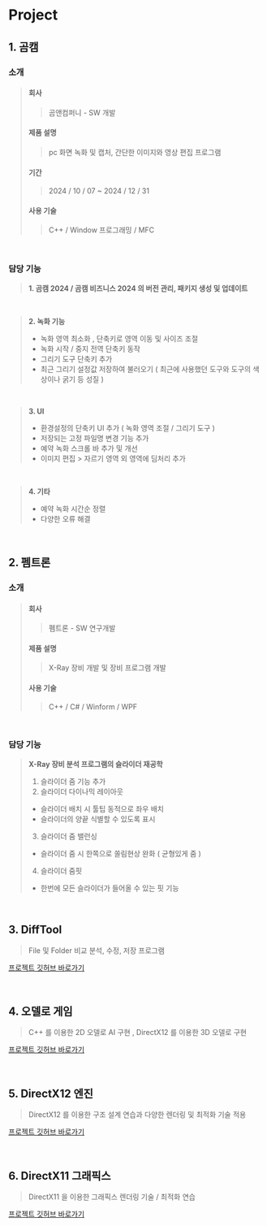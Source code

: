 # Project

## 1. 곰캠

### 소개
>####  회사
>>곰앤컴퍼니 - SW 개발
>####   제품 설명
>>pc 화면 녹화 및 캡처, 간단한 이미지와 영상 편집 프로그램
>####  기간
>>2024 / 10 / 07 ~ 2024 / 12 / 31
>####  사용 기술
>>C++ / Window 프로그래밍 / MFC

<br/>

### 담당 기능

>**1. 곰캠 2024 / 곰캠 비즈니스 2024 의 버전 관리, 패키지 생성 및 업데이트**

 <br/>
 
>**2. 녹화 기능**
>- 녹화 영역 최소화 , 단축키로 영역 이동 및 사이즈 조절
>- 녹화 시작 / 중지 전역 단축키 동작
>- 그리기 도구 단축키 추가
>- 최근 그리기 설정값 저장하여 불러오기 ( 최근에 사용했던 도구와 도구의 색상이나 굵기 등 성질 )

<br/>


>**3. UI**
>- 환경설정의 단축키 UI 추가 ( 녹화 영역 조절 / 그리기 도구 )
>- 저장되는 고정 파일명 변경 기능 추가
>- 예약 녹화 스크롤 바 추가 및 개선
>- 이미지 편집 > 자르기 영역 외 영역에 딤처리 추가

<br/>


>**4. 기타**
>- 예약 녹화 시간순 정렬
>- 다양한 오류 해결

<br/>

## 2. 펨트론

### 소개
>####  회사
>>펨트론 - SW 연구개발
>####   제품 설명
>>X-Ray 장비 개발 및 장비 프로그램 개발
>####  사용 기술
>>C++ / C# / Winform / WPF

<br/>

### 담당 기능

>**X-Ray 장비 분석 프로그램의 슬라이더 재공학**
>1) 슬라이더 줌 기능 추가
>2) 슬라이더 다이나믹 레이아웃
>- 슬라이더 배치 시 툴팁 동적으로 좌우 배치
>- 슬라이더의 양끝 식별할 수 있도록 표시
>3) 슬라이더 줌 밸런싱
>- 슬라이더 줌 시 한쪽으로 쏠림현상 완화 ( 균형있게 줌 )
>4) 슬라이더 줌핏
>- 한번에 모든 슬라이더가 들어올 수 있는 핏 기능
<br/>

## 3. DiffTool
> File 및 Folder 비교 분석, 수정, 저장 프로그램


[프로젝트 깃허브 바로가기](https://github.com/hoya1215/DiffTool.git)



<br/>

## 4. 오델로 게임

> C++ 를 이용한 2D 오델로 AI 구현 , DirectX12 를 이용한 3D 오델로 구현


[프로젝트 깃허브 바로가기](https://github.com/hoya1215/Cpp-AI-Othello-Game/tree/master)

<br/>

## 5. DirectX12 엔진

> DirectX12 를 이용한 구조 설계 연습과 다양한 렌더링 및 최적화 기술 적용

[프로젝트 깃허브 바로가기](https://github.com/hoya1215/DirectX12-Engine)

<br/>

## 6. DirectX11 그래픽스

> DirectX11 을 이용한 그래픽스 렌더링 기술 / 최적화 연습

[프로젝트 깃허브 바로가기](https://github.com/hoya1215/DirectX11)



